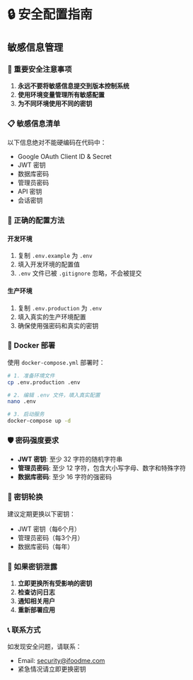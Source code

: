 # 🔒 安全配置指南

## 敏感信息管理

### 🚨 重要安全注意事项

1. **永远不要将敏感信息提交到版本控制系统**
2. **使用环境变量管理所有敏感配置**
3. **为不同环境使用不同的密钥**

### 📋 敏感信息清单

以下信息绝对不能硬编码在代码中：

- Google OAuth Client ID & Secret
- JWT 密钥
- 数据库密码
- 管理员密码
- API 密钥
- 会话密钥

### 🔧 正确的配置方法

#### 开发环境
1. 复制 `.env.example` 为 `.env`
2. 填入开发环境的配置值
3. `.env` 文件已被 `.gitignore` 忽略，不会被提交

#### 生产环境
1. 复制 `.env.production` 为 `.env`
2. 填入真实的生产环境配置
3. 确保使用强密码和真实的密钥

### 🐳 Docker 部署

使用 `docker-compose.yml` 部署时：

```bash
# 1. 准备环境文件
cp .env.production .env

# 2. 编辑 .env 文件，填入真实配置
nano .env

# 3. 启动服务
docker-compose up -d
```

### 🛡️ 密码强度要求

- **JWT 密钥**: 至少 32 字符的随机字符串
- **管理员密码**: 至少 12 字符，包含大小写字母、数字和特殊字符
- **数据库密码**: 至少 16 字符的强密码

### 🔄 密钥轮换

建议定期更换以下密钥：
- JWT 密钥（每6个月）
- 管理员密码（每3个月）
- 数据库密码（每年）

### 🚨 如果密钥泄露

1. **立即更换所有受影响的密钥**
2. **检查访问日志**
3. **通知相关用户**
4. **重新部署应用**

### 📞 联系方式

如发现安全问题，请联系：
- Email: security@ifoodme.com
- 紧急情况请立即更换密钥 